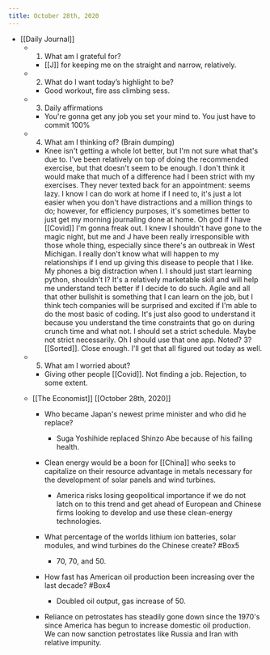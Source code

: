 ```yaml
---
title: October 28th, 2020
---
```


- [[Daily Journal]]
	 - 1. What am I grateful for?
		 - [[J]] for keeping me on the straight and narrow, relatively.

	 - 2. What do I want today’s highlight to be?
		 - Good workout, fire ass climbing sess.

	 - 3. Daily affirmations
		 - You're gonna get any job you set your mind to. You just have to commit 100%

	 - 4. What am I thinking of? (Brain dumping)
		 - Knee isn't getting a whole lot better, but I'm not sure what that's due to. I've been relatively on top of doing the recommended exercise, but that doesn't seem to be enough. I don't think it would make that much of a difference had I been strict with my exercises. They never texted back for an appointment: seems lazy. I know I can do work at home if I need to, it's just a lot easier when you don't have distractions and a million things to do; however, for efficiency purposes, it's sometimes better to just get my morning journaling done at home. Oh god if I have [[Covid]] I'm gonna freak out. I knew I shouldn't have gone to the magic night, but me and J have been really irresponsible with those whole thing, especially since there's an outbreak in West Michigan. I really don't know what will happen to my relationships if I end up giving this disease to people that I like. My phones a big distraction when I. I should just start learning python, shouldn't I? It's a relatively marketable skill and will help me understand tech better if I decide to do such. Agile and all that other bullshit is something that I can learn on the job, but I think tech companies will be surprised and excited if I'm able to do the most basic of coding. It's just also good to understand it because you understand the time constraints that go on during crunch time and what not. I should set a strict schedule. Maybe not strict necessarily. Oh I should use that one app. Noted? 3? [[Sorted]]. Close enough. I'll get that all figured out today as well. 

	 - 5. What am I worried about?
		 - Giving other people [[Covid]]. Not finding a job. Rejection, to some extent. 

	 - [[The Economist]] [[October 28th, 2020]]
		 - Who became Japan's newest prime minister and who did he replace? 
			 - Suga Yoshihide replaced Shinzo Abe because of his failing health. 

		 - Clean energy would be a boon for [[China]] who seeks to capitalize on their resource advantage in metals necessary for the development of solar panels and wind turbines.
			 - America risks losing geopolitical importance if we do not latch on to this trend and get ahead of European and Chinese firms looking to develop and use these clean-energy technologies. 

		 - What percentage of the worlds lithium ion batteries, solar modules, and wind turbines do the Chinese create? #Box5
			 - 70, 70, and 50.

		 - How fast has American oil production been increasing over the last decade? #Box4
			 - Doubled oil output, gas increase of 50.

		 - Reliance on petrostates has steadily gone down since the 1970's since America has begun to increase domestic oil production. We can now sanction petrostates like Russia and Iran with relative impunity. 
